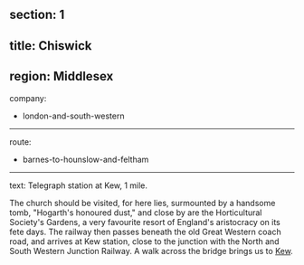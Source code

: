 section: 1
----
title: Chiswick
----
region: Middlesex
----
company:
- london-and-south-western
----
route:
- barnes-to-hounslow-and-feltham
----
text: Telegraph station at Kew, 1 mile.

The church should be visited, for here lies, surmounted by a handsome tomb, "Hogarth's honoured dust," and close by are the Horticultural Society's Gardens, a very favourite resort of England's aristocracy on its fete days. The railway then passes beneath the old Great Western coach road, and arrives at Kew station, close to the junction with the North and South Western Junction Railway. A walk across the bridge brings us to [Kew](/stations/kew).
